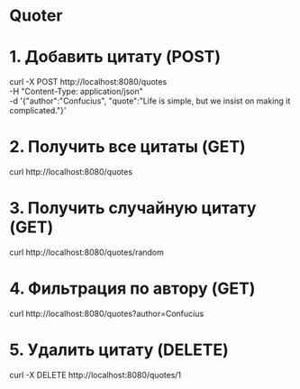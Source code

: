# Quoter

# 1. Добавить цитату (POST)
curl -X POST http://localhost:8080/quotes \
  -H "Content-Type: application/json" \
  -d '{"author":"Confucius", "quote":"Life is simple, but we insist on making it complicated."}'

# 2. Получить все цитаты (GET)
curl http://localhost:8080/quotes

# 3. Получить случайную цитату (GET)
curl http://localhost:8080/quotes/random

# 4. Фильтрация по автору (GET)
curl http://localhost:8080/quotes?author=Confucius

# 5. Удалить цитату (DELETE)
curl -X DELETE http://localhost:8080/quotes/1